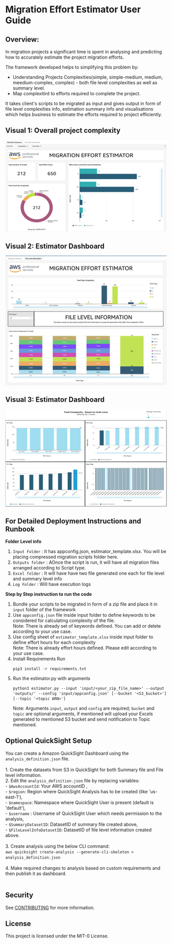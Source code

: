 # Migration Effort Estimator User Guide

## Overview:

In migration projects a significant time is spent in analysing and predicting how to accurately estimate the project migration efforts. 

The  framework developed helps to simplifying this problem by:
- Understanding Projects Complexities(simple, simple-medium, medium, meedium-complex, complex) - both file level complexities as well as summary level.
- Map complexitird to efforts required to complete the project.

It takes client's scripts to be migrated as input and gives output in form of file level complexities info, estimation summary info and visualisations which helps business to estimate the efforts required to project efficiently.


## Visual 1: Overall project complexity

![visual1](./img/visual1.png)

## Visual 2: Estimator Dashboard

![visual2](./img/visual2.png)

## Visual 3: Estimator Dashboard

![visual3](./img/visual3.png)

## For Detailed Deployment Instructions and Runbook

<b>Folder Level info</b>
       
1. `Input Folder` : It has appconfig.json, estimator_template.xlsx. You will be placing compressed migration scripts folder here.
2. `Outputs folder` : AOnce the script is run, it will have all migration files arranged according to Script type.
3. `Excel folder` :  It will have have two file generated one each for file level and summary level info
4. `Log Folder` : Will have execution logs
    
<b>Step by Step instruction to run the code </b>
1. Bundle your scripts to be migrated in form of a zip file and place it in `input` folder of the framework
2. Use `appconfig.json` file inside input folder to define keywords to be considered for calculating complexity of the file. 
</br>Note: There is already set of keywords defined. You can add or delete according to your use case.
3. Use config sheet of `estimator_template.xlsx` inside input folder to define effort hours for each complexity
</br>Note: There is already effort hours defined. Please edit according to your use case.
4. Install Requirements
Run 
      ```
      pip3 install -r requirements.txt
      ```
5. Run the estimator.py with arguments
      ```
      python3 estimator.py --input 'input/<your_zip_file_name>' --output 'outputs/' --config 'input/appconfig.json' [--bucket '<S3_bucket>'] [--topic '<topic ARN>']
      ```
      Note: Arguments `input`, `output` and `config` are required; `bucket` and `topic` are optional arguments, if mentioned will upload your Excels generated to mentioned S3 bucket and send notification to Topic mentioned. 

## Optional QuickSight Setup

You can create a Amazon QuickSight Dashboard using the `analysis_definition.json` file. </br></br>
       1. Create the datasets from S3 in QuickSight for both Summary file and File level information.</br>
       2. Edit the `analysis_definition.json` file by replacing variables: </br>
              - `$AwsAccountId`: Your AWS accountID ,</br>
              - `$region`: Region where QuickSight Analysis has to be created (like 'us-east-1'),</br>
              - `$namespace`: Namespace where QuickSight User is present (default is 'default'),</br>
              - `$username` : Username of QuickSight User which needs permission to the analysis,</br>
              - `$SummaryDatasetID`: DatasetID of summary file created above,</br>
              - `$FileLevelInfoDatasetID`: DatasetID of file level information created above. </br></br>
       3. Create analysis using the below CLI command:</br>
       ```
       aws quicksight create-analysis --generate-cli-skeleton > analysis_definition.json
       ```
       </br></br>
       4. Make required changes to analysis based on custom requirements and then publish it as dashboard.</br></br>
       
## Security

See [CONTRIBUTING](CONTRIBUTING.md#security-issue-notifications) for more information.

## License

This project is licensed under the MIT-0 License.
